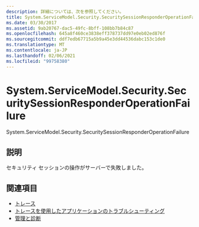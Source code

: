 ```yaml
---
description: 詳細については、次を参照してください。
title: System.ServiceModel.Security.SecuritySessionResponderOperationFailure
ms.date: 03/30/2017
ms.assetid: 9ab20767-dac5-49fc-8bff-108bb7b84c87
ms.openlocfilehash: 645a8f460ce3838eff378737dd97e0eb02ed876f
ms.sourcegitcommit: ddf7edb67715a5b9a45e3dd44536dabc153c1de0
ms.translationtype: MT
ms.contentlocale: ja-JP
ms.lasthandoff: 02/06/2021
ms.locfileid: "99758380"
---
```

# <a name="systemservicemodelsecuritysecuritysessionresponderoperationfailure"></a>System.ServiceModel.Security.SecuritySessionResponderOperationFailure

System.ServiceModel.Security.SecuritySessionResponderOperationFailure  
  
## <a name="description"></a>説明  

 セキュリティ セッションの操作がサーバーで失敗しました。  
  
## <a name="see-also"></a>関連項目

- [トレース](index.md)
- [トレースを使用したアプリケーションのトラブルシューティング](using-tracing-to-troubleshoot-your-application.md)
- [管理と診断](../index.md)
